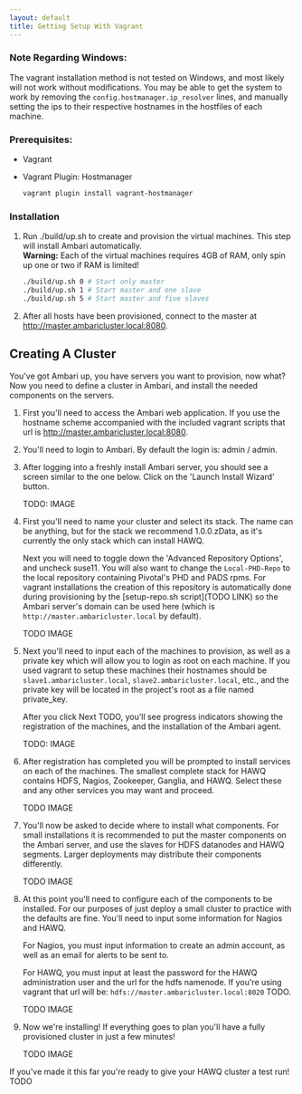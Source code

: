 ```yaml
---
layout: default
title: Getting Setup With Vagrant
---
```


### Note Regarding Windows:
The vagrant installation method is not tested on Windows, and most likely will not work without modifications.  You may be able to get the system to work by removing the `config.hostmanager.ip_resolver` lines, and manually setting the ips to their respective hostnames in the hostfiles of each machine.

### Prerequisites:

 - Vagrant
 - Vagrant Plugin: Hostmanager

    ```bash
    vagrant plugin install vagrant-hostmanager

    ```

### Installation

1. Run ./build/up.sh to create and provision the virtual machines.  This step will install Ambari automatically.  
    __Warning:__ Each of the virtual machines requires 4GB of RAM, only spin up one or two if RAM is limited!  

    ```bash
    ./build/up.sh 0 # Start only master
    ./build/up.sh 1 # Start master and one slave
    ./build/up.sh 5 # Start master and five slaves
    ```

2. After all hosts have been provisioned, connect to the master at <a href="http://master.ambaricluster.local:8080" target="_blank">http://master.ambaricluster.local:8080</a>.


Creating A Cluster
------------------

You've got Ambari up, you have servers you want to provision, now what?  
Now you need to define a cluster in Ambari, and install the needed components on the servers.  

1. First you'll need to access the Ambari web application.  If you use the hostname scheme accompanied with the included vagrant scripts that url is <a href="http://master.ambaricluster.local:8080" target="_blank">http://master.ambaricluster.local:8080</a>.  

2. You'll need to login to Ambari.  By default the login is: admin / admin.  

3. After logging into a freshly install Ambari server, you should see a screen similar to the one below.  Click on the 'Launch Install Wizard' button.

    TODO: IMAGE

4. First you'll need to name your cluster and select its stack.  The name can be anything, but for the stack we recommend 1.0.0.zData, as it's currently the only stack which can install HAWQ.

    Next you will need to toggle down the 'Advanced Repository Options', and uncheck suse11.  You will also want to change the `Local-PHD-Repo` to the local repository containing Pivotal's PHD and PADS rpms.  For vagrant installations the creation of this repository is automatically done during provisioning by the [setup-repo.sh script](TODO LINK) so the Ambari server's domain can be used here (which is `http://master.ambaricluster.local` by default).

    TODO IMAGE

5. Next you'll need to input each of the machines to provision, as well as a private key which will allow you to login as root on each machine.  If you used vagrant to setup these machines their hostnames should be `slave1.ambaricluster.local`, `slave2.ambaricluster.local`, etc., and the private key will be located in the project's root as a file named private_key.

    After you click Next TODO, you'll see progress indicators showing the registration of the machines, and the installation of the Ambari agent.

    TODO: IMAGE

6. After registration has completed you will be prompted to install services on each of the machines.  The smallest complete stack for HAWQ contains HDFS, Nagios, Zookeeper, Ganglia, and HAWQ.  Select these and any other services you may want and proceed.

    TODO IMAGE

7. You'll now be asked to decide where to install what components.  For small installations it is recommended to put the master components on the Ambari server, and use the slaves for HDFS datanodes and HAWQ segments.  Larger deployments may distribute their components differently.

    TODO IMAGE

8. At this point you'll need to configure each of the components to be installed.  For our purposes of just deploy a small cluster to practice with the defaults are fine.  You'll need to input some information for Nagios and HAWQ.

    For Nagios, you must input information to create an admin account, as well as an email for alerts to be sent to.

    For HAWQ, you must input at least the password for the HAWQ administration user and the url for the hdfs namenode.  If you're using vagrant that url will be: `hdfs://master.ambaricluster.local:8020` TODO.

    TODO IMAGE

9. Now we're installing!  If everything goes to plan you'll have a fully provisioned cluster in just a few minutes!

    TODO IMAGE

If you've made it this far you're ready to give your HAWQ cluster a test run!
TODO